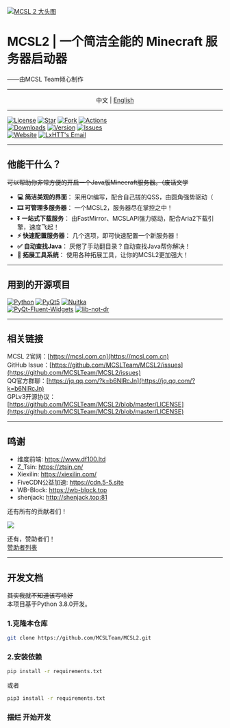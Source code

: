 [![MCSL 2 大头图](https://s3.bmp.ovh/imgs/2023/03/21/5afb21934bd980ab.png)](https://www.mcsl.com.cn)

# MCSL2   |   一个简洁全能的 Minecraft 服务器启动器

<right>
——由MCSL Team倾心制作
</right>

___

<center>
中文  |  <a href="https://github.com/MCSLTeam/MCSL2/blob/master/README_EN.md" target="_blank">English</a>
</center>

___
[![License](https://img.shields.io/github/license/MCSLTeam/MCSL2?style=for-the-badge "License")](https://github.com/MCSLTeam/MCSL2/blob/master/LICENSE)
[![Star](https://img.shields.io/github/stars/MCSLTeam/MCSL2?style=for-the-badge "Star")](https://github.com/MCSLTeam/MCSL2/stargazers)
[![Fork](https://img.shields.io/github/forks/MCSLTeam/MCSL2?style=for-the-badge "Fork")](https://github.com/MCSLTeam/MCSL2/forks)
[![Actions](https://img.shields.io/github/actions/workflow/status/MCSLTeam/MCSL2/build.yml?label=Build&style=for-the-badge "Actions")](https://github.com/MCSLTeam/MCSL2/actions)  
[![Downloads](https://img.shields.io/github/downloads/MCSLTeam/MCSL2/total?style=for-the-badge "Downloads")](https://github.com/MCSLTeam/MCSL2/releases)
[![Version](https://img.shields.io/github/v/tag/MCSLTeam/MCSL2?label=ver&style=for-the-badge "Version")](https://github.com/MCSLTeam/MCSL2/releases/latest)
[![Issues](https://img.shields.io/github/issues/MCSLTeam/MCSL2?style=for-the-badge "Issues")](https://github.com/MCSLTeam/MCSL2/issues)  
[![Website](https://img.shields.io/badge/offical-website-gray.svg?style=for-the-badge "Website")](https://mcsl.com.cn)
[![LxHTT's Email](https://img.shields.io/badge/%20EMAIL-lxhtt%40mcsl.com.cn-%2357728B?style=for-the-badge)](mailto:lxhtt@vip.qq.com)  
___

## 他能干什么？  

~~可以帮助你非常方便的开启一个Java版Minecraft服务器。（废话文学~~

- **💻 简洁美观的界面**： 采用Qt编写，配合自己搓的QSS，由圆角强势驱动（
- **🎞️ 可管理多服务器**： 一个MCSL2，服务器尽在掌控之中！
- **⏬ 一站式下载服务**： 由FastMirror、MCSLAPI强力驱动，配合Aria2下载引擎，速度飞起！
- **⚡ 快速配置服务器**： 几个选项，即可快速配置一个新服务器！
- **✅ 自动查找Java**： 厌倦了手动翻目录？自动查找Java帮你解决！
- **🔧 拓展工具系统**： 使用各种拓展工具，让你的MCSL2更加强大！

___

## 用到的开源项目

[![Python](https://img.shields.io/badge/python-3.8.0-blue.svg?style=for-the-badge "Python")](https://python.org)
[![PyQt5](https://img.shields.io/badge/pyqt5-latest-brightgreen.svg?style=for-the-badge "PyQt5")](https://pypi.org/project/PyQt5/)
[![Nuitka](https://img.shields.io/badge/nuitka-latest-red.svg?style=for-the-badge "Nuitka")](https://nuitka.net)  
[![PyQt-Fluent-Widgets](https://img.shields.io/badge/qfluentwidgets-latest-green.svg?style=for-the-badge "PyQt-Fluent-Widgets")](https://www.github.com/zhiyiYo/PyQt-Fluent-Widgets)
[![lib-not-dr](https://img.shields.io/badge/lib_not_dr-latest-green.svg?style=for-the-badge "lib-not-dr")](https://github.com/shenjackyuanjie/lib-not-dr)
___

## 相关链接

MCSL 2官网：[https://mcsl.com.cn](https://mcsl.com.cn)  
GitHub Issue：[https://github.com/MCSLTeam/MCSL2/issues](https://github.com/MCSLTeam/MCSL2/issues)  
QQ官方群聊：[https://jq.qq.com/?k=b6NlRcJn](https://jq.qq.com/?k=b6NlRcJn)  
GPLv3开源协议：[https://github.com/MCSLTeam/MCSL2/blob/master/LICENSE](https://github.com/MCSLTeam/MCSL2/blob/master/LICENSE)
___

## 鸣谢

- 维度前端: https://www.df100.ltd  
- Z_Tsin: https://ztsin.cn/  
- Xiexilin: https://xiexilin.com/  
- FiveCDN公益加速: https://cdn.5-5.site  
- WB-Block: https://wb-block.top  
- shenjack: http://shenjack.top:81

还有所有的贡献者们！  

<a href="https://github.com/MCSLTeam/MCSL2/graphs/contributors"><img src="https://contrib.rocks/image?repo=MCSLTeam/MCSL2&anon=1&max=100000000"></a>

还有，赞助者们！  
[赞助者列表](https://github.com/MCSLTeam/MCSL2/blob/master/Sponsors.md)
___

## 开发文档

~~其实我就不知道该写啥好~~  
本项目基于Python 3.8.0开发。

### 1.克隆本仓库

```bash
git clone https://github.com/MCSLTeam/MCSL2.git
```

### 2.安装依赖

```bash
pip install -r requirements.txt
```

或者  

```bash
pip3 install -r requirements.txt
```

### ~~摆烂~~ **开始开发**
